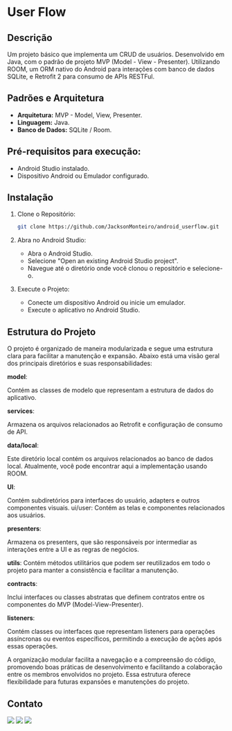 # User Flow

## Descrição
Um projeto básico que implementa um CRUD de usuários. Desenvolvido em Java, com o padrão de projeto MVP (Model - View - Presenter). Utilizando ROOM, um ORM nativo do Android para interações com banco de dados SQLite, e Retrofit 2 para consumo de APIs RESTFul.

## Padrões e Arquitetura
- **Arquitetura:** MVP - Model, View, Presenter.
- **Linguagem:** Java.
- **Banco de Dados:** SQLite / Room.

## Pré-requisitos para execução:
- Android Studio instalado.
- Dispositivo Android ou Emulador configurado.

## Instalação
1. Clone o Repositório:
    ```bash
    git clone https://github.com/JacksonMonteiro/android_userflow.git
    ```

2. Abra no Android Studio:
    - Abra o Android Studio.
    - Selecione "Open an existing Android Studio project".
    - Navegue até o diretório onde você clonou o repositório e selecione-o.

3. Execute o Projeto:
    - Conecte um dispositivo Android ou inicie um emulador.
    - Execute o aplicativo no Android Studio.

## Estrutura do Projeto
O projeto é organizado de maneira modularizada e segue uma estrutura clara para facilitar a manutenção e expansão. Abaixo está uma visão geral dos principais diretórios e suas responsabilidades:

**model**:

Contém as classes de modelo que representam a estrutura de dados do aplicativo.

**services**:

Armazena os arquivos relacionados ao Retrofit e configuração de consumo de API. 

**data/local**:

Este diretório local contém os arquivos relacionados ao banco de dados local. Atualmente, você pode encontrar aqui a implementação usando ROOM.

**UI**:

Contém subdiretórios para interfaces do usuário, adapters e outros componentes visuais.
    ui/user: Contém as telas e componentes relacionados aos usuários.

**presenters**:

Armazena os presenters, que são responsáveis por intermediar as interações entre a UI e as regras de negócios.

**utils**:
Contém métodos utilitários que podem ser reutilizados em todo o projeto para manter a consistência e facilitar a manutenção.

**contracts**:

Inclui interfaces ou classes abstratas que definem contratos entre os componentes do MVP (Model-View-Presenter).

**listeners**:

Contém classes ou interfaces que representam listeners para operações assíncronas ou eventos específicos, permitindo a execução de ações após essas operações.

A organização modular facilita a navegação e a compreensão do código, promovendo boas práticas de desenvolvimento e facilitando a colaboração entre os membros envolvidos no projeto. Essa estrutura oferece flexibilidade para futuras expansões e manutenções do projeto.

## Contato
<div> 
  <a href="https://www.instagram.com/jacksonmonteirop/" target="_blank"><img src="https://img.shields.io/badge/-Instagram-%23E4405F?style=for-the-badge&logo=instagram&logoColor=white" target="_blank"></a>
  <a href = "mailto:infor.jackson324@gmail.com"><img src="https://img.shields.io/badge/-Gmail-%23333?style=for-the-badge&logo=gmail&logoColor=white" target="_blank"></a>
  <a href="https://www.linkedin.com/in/ojacksonmonteiro/" target="_blank"><img src="https://img.shields.io/badge/-LinkedIn-%230077B5?style=for-the-badge&logo=linkedin&logoColor=white" target="_blank"></a> 
</div>
